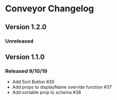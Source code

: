 # Conveyor Changelog

## Version 1.2.0

### Unreleased

## Version 1.1.0

### Released 9/10/19
-   Add Sort Button #30
-   Add props to displayName override function #37
-   Add sortable prop to schema #38

